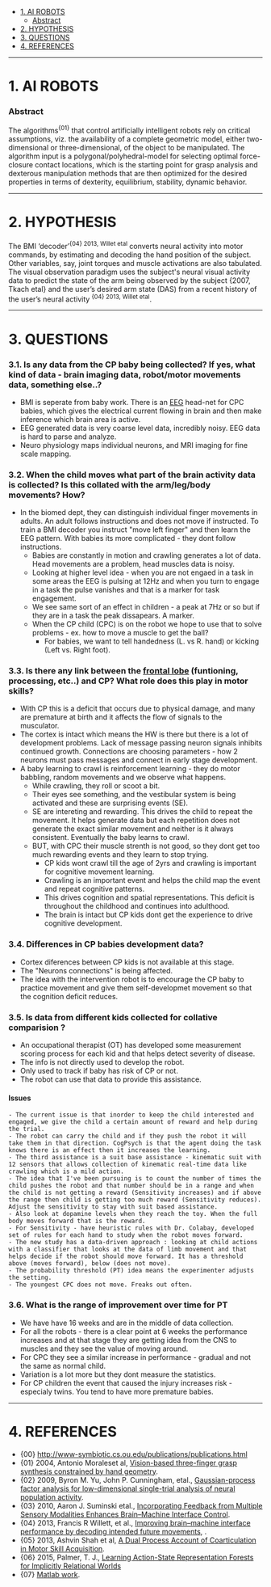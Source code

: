 + [1. AI ROBOTS](#1-ai-robots)
   + [Abstract](#abstract)
+ [2. HYPOTHESIS](#2-hypothesis)
+ [3. QUESTIONS](#3-questions)
+ [4. REFERENCES](#4-references)

----

# 1. AI ROBOTS

### Abstract

The algorithms<sup>{01}</sup> that control artificially intelligent robots rely on critical assumptions, viz. the availability of a complete geometric model, either two-dimensional or three-dimensional, of the object to be manipulated. The algorithm input is a polygonal/polyhedral-model for selecting optimal force-closure contact locations, which is the starting point for grasp analysis and dexterous manipulation methods that are then optimized for the desired properties in terms of dexterity, equilibrium, stability, dynamic behavior.

----

# 2. HYPOTHESIS

The BMI ‘decoder’<sup>{04} 2013, Willet etal</sup> converts neural activity into motor commands, by estimating and decoding the hand position of the subject. Other variables, say, joint torques and muscle activations are also tabulated. The visual observation paradigm uses the subject's neural visual activity data to predict the state of the arm being observed by the subject {2007, Tkach etal} and the user’s desired arm state (DAS) from a recent history of the user’s neural activity <sup>{04} 2013, Willet etal</sup>.

----

# 3. QUESTIONS

### 3.1. Is any data from the CP baby being collected? If yes, what kind of data - brain imaging data, robot/motor movements data, something else..?
+ BMI is seperate from baby work. There is an [EEG](https://en.wikipedia.org/wiki/Electroencephalography) head-net for CPC babies, which gives the electrical current flowing in brain and then make inference which brain area is active.
+ EEG generated data is very coarse level data, incredibly noisy. EEG data is hard to parse and analyze.
+ Neuro physiology maps individual neurons, and MRI imaging for fine scale mapping.

### 3.2. When the child moves what part of the brain activity data is collected? Is this collated with the arm/leg/body movements? How? 
+ In the biomed dept, they can distinguish individual finger movements in adults. An adult follows instructions and does not move if instructed. To train a BMI decoder you instruct "move left finger" and then learn the EEG pattern. With babies its more complicated - they dont follow instructions.
   * Babies are constantly in motion and crawling generates a lot of data. Head movements are a problem, head muscles data is noisy. 
   * Looking at higher level idea - when you are not engaed in a task in some areas the EEG is pulsing at 12Hz and when you turn to engage in a task the pulse vanishes and that is a marker for task engagement. 
   * We see same sort of an effect in children - a peak at 7Hz or so but if they are in a task the peak dissapears. A marker.
   * When the CP child (CPC) is on the robot we hope to use that to solve problems - ex. how to move a muscle to get the ball? 
        * For babies, we want to tell handedness (L. vs R. hand) or kicking (Left vs. Right foot).
   
### 3.3. Is there any link between the [frontal lobe](http://www.medicaldaily.com/battle-waterloo-might-not-have-happened-if-it-wasnt-neurosurgeon-jean-massot-how-345600) (funtioning, processing, etc..) and CP? What role does this play in motor skills?
+ With CP this is a deficit that occurs due to physical damage, and many are premature at birth and it affects the flow of signals to the musculator.
+ The cortex is intact which means the HW is there but there is a lot of development problems. Lack of message passing neuron signals inhibits continued growth. Connections are choosing parameters - how 2 neurons must pass messages and connect in early stage development.
+ A baby learning to crawl is reinforcement learning - they do motor babbling, random movements and we observe what happens. 
   + While crawling, they roll or scoot a bit. 
   + Their eyes see something, and the vestibular system is being activated and these are surprising events (SE).
   + SE are intereting and rewarding. This drives the child to repeat the movement. It helps generate data but each repetition does not generate the exact similar movement and neither is it always consistent. Eventually the baby learns to crawl. 
   + BUT, with CPC their muscle strenth is not good, so they dont get too much rewarding events and they learn to stop trying. 
        + CP kids wont crawl till the age of 2yrs and crawling is important for cognitive movement learning. 
        + Crawling is an important event and helps the child map the event and repeat cognitive patterns. 
        + This drives cognition and spatial representations. This deficit is throughout the childhood and continues into adulthood. 
        + The brain is intact but CP kids dont get the experience to drive cognitive development. 

### 3.4. Differences in CP babies development data?
+ Cortex diferences between CP kids is not available at this stage. 
+ The "Neurons connections" is being affected. 
+ The idea with the intervention robot is to encourage the CP baby to practice movement and give them self-developmet movement so that the cognition deficit reduces.
    
### 3.5. Is data from different kids collected for collative comparision ?
+ An occupational therapist (OT) has developed some measurement scoring process for each kid and that helps detect severity of disease.
+ The info is not directly used to develop the robot.
+ Only used to track if baby has risk of CP or not. 
+ The robot can use that data to provide this assistance.

#### Issues
    - The current issue is that inorder to keep the child interested and engaged, we give the child a certain amount of reward and help during the trial. 
    - The robot can carry the child and if they push the robot it will take them in that direction. CogPsych is that the agent doing the task knows there is an effect then it increases the learning.
    - The third assistance is a suit base assistance - kinematic suit with 12 sensors that allows collection of kinematic real-time data like crawling which is a mild action.
    - The idea that I've been pursuing is to count the number of times the child pushes the robot and that number should be in a range and when the child is not getting a reward (Sensitivity increases) and if above the range then child is getting too much reward (Sensitivity reduces). Adjust the sensitivity to stay with suit based assistance. 
    - Also look at dopamine levels when they reach the toy. When the full body moves forward that is the reward. 
    - For Sensitivity - have heuristic rules with Dr. Colabay, developed set of rules for each hand to study when the robot moves forward. 
    - The new study has a data-driven approach : looking at child actions with a classifier that looks at the data of limb movement and that helps decide if the robot should move forward. It has a threshold above (moves forward), below (does not move).
    - The probability threshold (PT) idea means the experimenter adjusts the setting. 
    - The youngest CPC does not move. Freaks out often.
    
### 3.6. What is the range of improvement over time for PT
+ We have have 16 weeks and are in the middle of data collection.
+ For all the robots - there is a clear point at 6 weeks the performance increases and at that stage they are getting idea from the CNS to muscles and they see the value of moving around. 
+ For CPC they see a similar increase in performance - gradual and not the same as normal child. 
+ Variation is a lot more but they dont measure the statistics. 
+ For CP children the event that caused the injury increases risk - especialy twins. You tend to have more premature babies. 

----

# 4. REFERENCES
+ {00} http://www-symbiotic.cs.ou.edu/publications/publications.html
+ {01} 2004, Antonio Moraleset al, [Vision-based three-finger grasp synthesis constrained by hand geometry](http://www.cs.ou.edu/~fagg/papers/2004/morales_grasp_synthesis_ver_1.pdf).
+ {02} 2009, Byron M. Yu, John P. Cunningham, etal., [Gaussian-process factor analysis for low-dimensional single-trial analysis of neural population activity](http://stat.columbia.edu/~cunningham/pdf/YuNIPS2009.pdf).
+ {03} 2010, Aaron J. Suminski etal., [Incorporating Feedback from Multiple Sensory Modalities Enhances Brain–Machine Interface Control](http://www.cs.ou.edu/~fagg/papers/2010/suminski-etal-2010.pdf).
+ {04} 2013, Francis R Willett, et al., [Improving brain–machine interface performance by decoding intended future movements](http://www.cs.ou.edu/~fagg/papers/2013/Willet-etal-2013-JNE.pdf), .
+ {05} 2013, Ashvin Shah et al, [A Dual Process Account of Coarticulation in Motor Skill Acquisition](http://www.cs.ou.edu/~fagg/papers/2013/ShahBartoFagg-JMotBehav-2013.pdf).
+ {06} 2015, Palmer, T. J., [Learning Action-State Representation Forests for Implicitly Relational Worlds](http://www-symbiotic.cs.ou.edu/papers/2015/Palmer_Thomas_Dissertation_2015.pdf)
+ {07} [Matlab work](http://www.cs.ou.edu/~fagg/summerschool/doc/).














